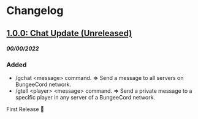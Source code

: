 # Changelog

## [1.0.0: Chat Update (Unreleased)](https://github.com/Seface-Blocks/seface-plugin)
##### 00/00/2022

### Added
- /gchat \<message> command. **⇒** Send a message to all servers on BungeeCord network.
- /gtell \<player> \<message> command. **⇒** Send a private message to a specific player in any server of a BungeeCord network.

First Release 🎉

